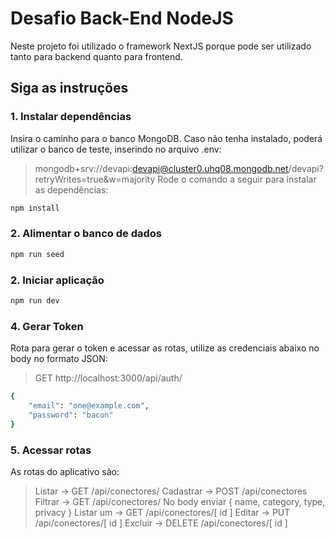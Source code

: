 # Desafio Back-End NodeJS
Neste projeto foi utilizado o framework NextJS porque pode ser utilizado tanto para backend quanto para frontend.


## Siga as instruções

### 1. Instalar dependências
Insira o caminho para o banco MongoDB.
Caso não tenha instalado, poderá utilizar o banco de teste, inserindo no arquivo .env:
> mongodb+srv://devapi:devapi@cluster0.uhq08.mongodb.net/devapi?retryWrites=true&w=majority
Rode o comando a seguir para instalar as dependências:
```bash
npm install

```
### 2. Alimentar o banco de dados
```bash
npm run seed
```
### 2. Iniciar aplicação
```bash
npm run dev
```
### 4. Gerar Token
Rota para gerar o token e acessar as rotas, utilize as credenciais abaixo no body no formato JSON:
> GET http://localhost:3000/api/auth/
 
```bash
{
    "email": "one@example.com",
    "password": "bacon"
}
```
### 5. Acessar rotas
As rotas do aplicativo são:

> Listar -> GET /api/conectores/
> Cadastrar -> POST /api/conectores
> Filtrar -> GET /api/conectores/
  No body enviar { name, category, type, privacy  }
> Listar um -> GET /api/conectores/[ id ]
> Editar -> PUT /api/conectores/[ id ]
> Excluir -> DELETE /api/conectores/[ id ]